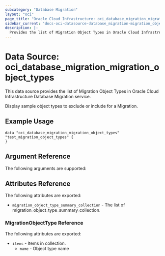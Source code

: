 ```yaml
---
subcategory: "Database Migration"
layout: "oci"
page_title: "Oracle Cloud Infrastructure: oci_database_migration_migration_object_types"
sidebar_current: "docs-oci-datasource-database_migration-migration_object_types"
description: |-
  Provides the list of Migration Object Types in Oracle Cloud Infrastructure Database Migration service
---
```


# Data Source: oci_database_migration_migration_object_types
This data source provides the list of Migration Object Types in Oracle Cloud Infrastructure Database Migration service.

Display sample object types to exclude or include for a Migration.


## Example Usage

```hcl
data "oci_database_migration_migration_object_types" "test_migration_object_types" {
}
```

## Argument Reference

The following arguments are supported:



## Attributes Reference

The following attributes are exported:

* `migration_object_type_summary_collection` - The list of migration_object_type_summary_collection.

### MigrationObjectType Reference

The following attributes are exported:

* `items` - Items in collection. 
	* `name` - Object type name 

